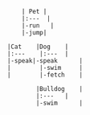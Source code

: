 

                            | Pet |
                            |:---  |
                            |-run	|
                            |-jump|

                        |Cat  	|Dog   	|
                        |:---	 |:---	|
                        |-speak|-speak   	|
                        |   	 |-swim   	|
                        |   	 |-fetch   	|

                                |Bulldog   	|
                                |:---	|
                                |-swim   	|
